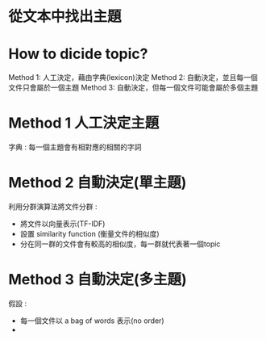 # 從文本中找出主題
# How to dicide topic?
Method 1: 人工決定，藉由字典(lexicon)決定
Method 2: 自動決定，並且每一個文件只會屬於一個主題
Method 3: 自動決定，但每一個文件可能會屬於多個主題

# Method 1 人工決定主題
字典 : 每一個主題會有相對應的相關的字詞

# Method 2 自動決定(單主題)
利用分群演算法將文件分群 :
- 將文件以向量表示(TF-IDF)
- 設置 similarity function (衡量文件的相似度)
- 分在同一群的文件會有較高的相似度，每一群就代表著一個topic

# Method 3 自動決定(多主題)
假設 :
- 每一個文件以 a bag of words 表示(no order)
- 